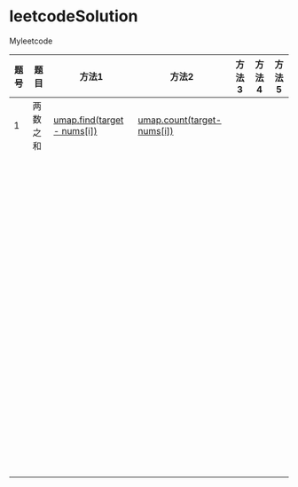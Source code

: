 # leetcodeSolution
Myleetcode
 

| 题号 | 题目     | 方法1                                                        | 方法2                                                        | 方法3 | 方法4 | 方法5 |
| ---- | -------- | ------------------------------------------------------------ | ------------------------------------------------------------ | ----- | ----- | ----- |
| 1    | 两数之和 | [umap.find(target - nums[i])](https://github.com/hoshinotsuki/leetcodeSolution/blob/master/1.two-sum.0.cpp) | [umap.count(target-nums[i]) ](https://github.com/hoshinotsuki/leetcodeSolution/blob/master/1.two-sum.1.cpp) |       |       |       |
|      |          |                                                              |                                                              |       |       |       |
|      |          |                                                              |                                                              |       |       |       |
|      |          |                                                              |                                                              |       |       |       |
|      |          |                                                              |                                                              |       |       |       |
|      |          |                                                              |                                                              |       |       |       |
|      |          |                                                              |                                                              |       |       |       |
|      |          |                                                              |                                                              |       |       |       |
|      |          |                                                              |                                                              |       |       |       |
|      |          |                                                              |                                                              |       |       |       |
|      |          |                                                              |                                                              |       |       |       |
|      |          |                                                              |                                                              |       |       |       |
|      |          |                                                              |                                                              |       |       |       |
|      |          |                                                              |                                                              |       |       |       |
|      |          |                                                              |                                                              |       |       |       |
|      |          |                                                              |                                                              |       |       |       |
|      |          |                                                              |                                                              |       |       |       |
|      |          |                                                              |                                                              |       |       |       |
|      |          |                                                              |                                                              |       |       |       |
|      |          |                                                              |                                                              |       |       |       |
|      |          |                                                              |                                                              |       |       |       |
|      |          |                                                              |                                                              |       |       |       |
|      |          |                                                              |                                                              |       |       |       |
|      |          |                                                              |                                                              |       |       |       |
|      |          |                                                              |                                                              |       |       |       |
|      |          |                                                              |                                                              |       |       |       |
|      |          |                                                              |                                                              |       |       |       |
|      |          |                                                              |                                                              |       |       |       |
|      |          |                                                              |                                                              |       |       |       |
|      |          |                                                              |                                                              |       |       |       |
|      |          |                                                              |                                                              |       |       |       |
|      |          |                                                              |                                                              |       |       |       |
|      |          |                                                              |                                                              |       |       |       |
|      |          |                                                              |                                                              |       |       |       |
|      |          |                                                              |                                                              |       |       |       |
|      |          |                                                              |                                                              |       |       |       |
|      |          |                                                              |                                                              |       |       |       |
|      |          |                                                              |                                                              |       |       |       |
|      |          |                                                              |                                                              |       |       |       |
|      |          |                                                              |                                                              |       |       |       |
|      |          |                                                              |                                                              |       |       |       |
|      |          |                                                              |                                                              |       |       |       |
|      |          |                                                              |                                                              |       |       |       |
|      |          |                                                              |                                                              |       |       |       |
|      |          |                                                              |                                                              |       |       |       |
|      |          |                                                              |                                                              |       |       |       |
|      |          |                                                              |                                                              |       |       |       |
|      |          |                                                              |                                                              |       |       |       |
|      |          |                                                              |                                                              |       |       |       |
|      |          |                                                              |                                                              |       |       |       |
|      |          |                                                              |                                                              |       |       |       |
|      |          |                                                              |                                                              |       |       |       |
|      |          |                                                              |                                                              |       |       |       |
|      |          |                                                              |                                                              |       |       |       |
|      |          |                                                              |                                                              |       |       |       |
|      |          |                                                              |                                                              |       |       |       |
|      |          |                                                              |                                                              |       |       |       |
|      |          |                                                              |                                                              |       |       |       |
|      |          |                                                              |                                                              |       |       |       |
|      |          |                                                              |                                                              |       |       |       |
|      |          |                                                              |                                                              |       |       |       |
|      |          |                                                              |                                                              |       |       |       |
|      |          |                                                              |                                                              |       |       |       |
|      |          |                                                              |                                                              |       |       |       |
|      |          |                                                              |                                                              |       |       |       |
|      |          |                                                              |                                                              |       |       |       |
|      |          |                                                              |                                                              |       |       |       |
|      |          |                                                              |                                                              |       |       |       |
|      |          |                                                              |                                                              |       |       |       |
|      |          |                                                              |                                                              |       |       |       |
|      |          |                                                              |                                                              |       |       |       |
|      |          |                                                              |                                                              |       |       |       |
|      |          |                                                              |                                                              |       |       |       |
|      |          |                                                              |                                                              |       |       |       |
|      |          |                                                              |                                                              |       |       |       |
|      |          |                                                              |                                                              |       |       |       |
|      |          |                                                              |                                                              |       |       |       |
|      |          |                                                              |                                                              |       |       |       |
|      |          |                                                              |                                                              |       |       |       |
|      |          |                                                              |                                                              |       |       |       |
|      |          |                                                              |                                                              |       |       |       |
|      |          |                                                              |                                                              |       |       |       |
|      |          |                                                              |                                                              |       |       |       |
|      |          |                                                              |                                                              |       |       |       |
|      |          |                                                              |                                                              |       |       |       |
|      |          |                                                              |                                                              |       |       |       |
|      |          |                                                              |                                                              |       |       |       |
|      |          |                                                              |                                                              |       |       |       |
|      |          |                                                              |                                                              |       |       |       |
|      |          |                                                              |                                                              |       |       |       |
|      |          |                                                              |                                                              |       |       |       |
|      |          |                                                              |                                                              |       |       |       |
|      |          |                                                              |                                                              |       |       |       |
|      |          |                                                              |                                                              |       |       |       |
|      |          |                                                              |                                                              |       |       |       |
|      |          |                                                              |                                                              |       |       |       |
|      |          |                                                              |                                                              |       |       |       |
|      |          |                                                              |                                                              |       |       |       |

